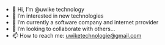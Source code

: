 - 👋 Hi, I’m @uwike technology
- 👀 I’m interested in new technologies
- 🌱 I’m currently a software company and internet prrovider
- 💞️ I’m looking to collaborate with others...
- 📫 How to reach me: uwiketechnologie@gmail.com

<!---
uwike/uwike is a ✨ special ✨ repository because its `README.md` (this file) appears on your GitHub profile.
You can click the Preview link to take a look at your changes.
--->
